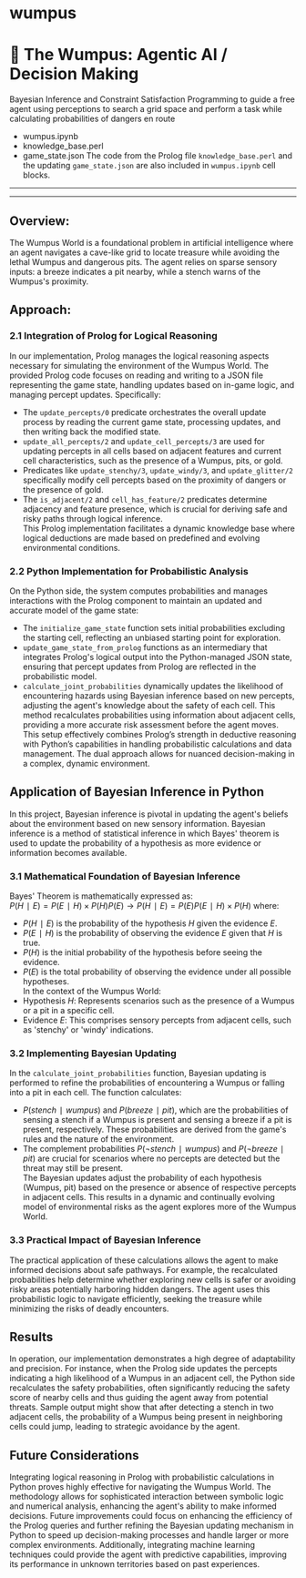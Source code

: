 # wumpus

# 🧌 The Wumpus: Agentic AI / Decision Making

Bayesian Inference and Constraint Satisfaction Programming to guide a free agent using perceptions to search a grid space and perform a task while calculating probabilities of dangers en route
- wumpus.ipynb
- knowledge_base.perl
- game_state.json
The code from the Prolog file `knowledge_base.perl` and the updating `game_state.json` are also included in `wumpus.ipynb` cell blocks.

---  
---  

## **Overview**:  
The Wumpus World is a foundational problem in artificial intelligence where an agent navigates a cave-like grid to locate treasure while avoiding the lethal Wumpus and dangerous pits. The agent relies on sparse sensory inputs: a breeze indicates a pit nearby, while a stench warns of the Wumpus's proximity.  

## **Approach**:  
### 2.1 Integration of Prolog for Logical Reasoning  
In our implementation, Prolog manages the logical reasoning aspects necessary for simulating the environment of the Wumpus World. The provided Prolog code focuses on reading and writing to a JSON file representing the game state, handling updates based on in-game logic, and managing percept updates. Specifically:  
- The `update_percepts/0` predicate orchestrates the overall update process by reading the current game state, processing updates, and then writing back the modified state.
-	`update_all_percepts/2` and `update_cell_percepts/3` are used for updating percepts in all cells based on adjacent features and current cell characteristics, such as the presence of a Wumpus, pits, or gold.
-	Predicates like `update_stenchy/3`, `update_windy/3`, and `update_glitter/2` specifically modify cell percepts based on the proximity of dangers or the presence of gold.
-	The `is_adjacent/2` and `cell_has_feature/2` predicates determine adjacency and feature presence, which is crucial for deriving safe and risky paths through logical inference.  
This Prolog implementation facilitates a dynamic knowledge base where logical deductions are made based on predefined and evolving environmental conditions.  

### 2.2 Python Implementation for Probabilistic Analysis  
On the Python side, the system computes probabilities and manages interactions with the Prolog component to maintain an updated and accurate model of the game state:  
-	The `initialize_game_state` function sets initial probabilities excluding the starting cell, reflecting an unbiased starting point for exploration.
-	`update_game_state_from_prolog` functions as an intermediary that integrates Prolog's logical output into the Python-managed JSON state, ensuring that percept updates from Prolog are reflected in the probabilistic model.
-	`calculate_joint_probabilities` dynamically updates the likelihood of encountering hazards using Bayesian inference based on new percepts, adjusting the agent's knowledge about the safety of each cell. This method recalculates probabilities using information about adjacent cells, providing a more accurate risk assessment before the agent moves.  
This setup effectively combines Prolog’s strength in deductive reasoning with Python’s capabilities in handling probabilistic calculations and data management. The dual approach allows for nuanced decision-making in a complex, dynamic environment.  

## **Application of Bayesian Inference in Python**  
In this project, Bayesian inference is pivotal in updating the agent's beliefs about the environment based on new sensory information. Bayesian inference is a method of statistical inference in which Bayes' theorem is used to update the probability of a hypothesis as more evidence or information becomes available.  

### 3.1 Mathematical Foundation of Bayesian Inference  
Bayes' Theorem is mathematically expressed as:  
$P(H ∣ E) = P(E ∣ H) × P(H) P(E) → P(H ∣ E) = P(E) P(E ∣ H) × P(H)$
where:  
-	$P(H ∣ E)$ is the probability of the hypothesis $H$ given the evidence $E$.
-	$P(E ∣ H)$ is the probability of observing the evidence $E$ given that $H$ is true.
-	$P(H)$ is the initial probability of the hypothesis before seeing the evidence.
-	$P(E)$ is the total probability of observing the evidence under all possible hypotheses.  
In the context of the Wumpus World:  
-	Hypothesis $H$: Represents scenarios such as the presence of a Wumpus or a pit in a specific cell.
-	Evidence $E$: This comprises sensory percepts from adjacent cells, such as 'stenchy' or 'windy' indications.  

### 3.2 Implementing Bayesian Updating  
In the `calculate_joint_probabilities` function, Bayesian updating is performed to refine the probabilities of encountering a Wumpus or falling into a pit in each cell. The function calculates:  
-	$P(stench ∣ wumpus)$ and $P(breeze ∣ pit)$, which are the probabilities of sensing a stench if a Wumpus is present and sensing a breeze if a pit is present, respectively. These probabilities are derived from the game's rules and the nature of the environment.  
-	The complement probabilities $P(¬stench ∣ wumpus)$ and $P(¬breeze ∣ pit)$ are crucial for scenarios where no percepts are detected but the threat may still be present.  
The Bayesian updates adjust the probability of each hypothesis (Wumpus, pit) based on the presence or absence of respective percepts in adjacent cells. This results in a dynamic and continually evolving model of environmental risks as the agent explores more of the Wumpus World.  

### 3.3 Practical Impact of Bayesian Inference  
The practical application of these calculations allows the agent to make informed decisions about safe pathways. For example, the recalculated probabilities help determine whether exploring new cells is safer or avoiding risky areas potentially harboring hidden dangers. The agent uses this probabilistic logic to navigate efficiently, seeking the treasure while minimizing the risks of deadly encounters.  

## **Results**
In operation, our implementation demonstrates a high degree of adaptability and precision. For instance, when the Prolog side updates the percepts indicating a high likelihood of a Wumpus in an adjacent cell, the Python side recalculates the safety probabilities, often significantly reducing the safety score of nearby cells and thus guiding the agent away from potential threats. Sample output might show that after detecting a stench in two adjacent cells, the probability of a Wumpus being present in neighboring cells could jump, leading to strategic avoidance by the agent.

## **Future Considerations**
Integrating logical reasoning in Prolog with probabilistic calculations in Python proves highly effective for navigating the Wumpus World. The methodology allows for sophisticated interaction between symbolic logic and numerical analysis, enhancing the agent's ability to make informed decisions. Future improvements could focus on enhancing the efficiency of the Prolog queries and further refining the Bayesian updating mechanism in Python to speed up decision-making processes and handle larger or more complex environments. Additionally, integrating machine learning techniques could provide the agent with predictive capabilities, improving its performance in unknown territories based on past experiences.

